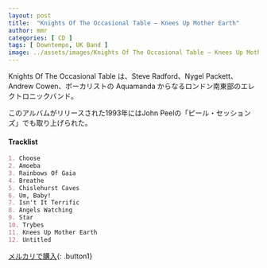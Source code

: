 ```yaml
---
layout: post
title:  "Knights Of The Occasional Table – Knees Up Mother Earth"
author: mmr
categories: [ CD ]
tags: [ Downtempo, UK Band ]
image: ../assets/images/Knights Of The Occasional Table – Knees Up Mother Earth.jpg
---
```


Knights Of The Occasional Table は、Steve Radford、Nygel Packett、Andrew Cowen、ボーカリストの Aquamanda からなるロンドン南東部のエレクトロニックバンド。

このアルバムがリリースされた1993年にはJohn Peelの「ピール・セッションズ」でも取り上げられた。

#### Tracklist
```md
1. Choose
2. Amoeba
3. Rainbows Of Gaia
4. Breathe
5. Chislehurst Caves
6. Um, Baby!
7. Isn't It Terrific
8. Angels Watching
9. Star
10. Trybes
11. Knees Up Mother Earth
12. Untitled
```

[メルカリで購入](https://jp.mercari.com/item/m58886170453?afid=6142608987){: .button1}
